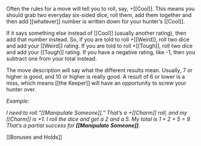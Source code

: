 
Often the rules for a move will tell you to roll, say, +[[Cool]]. This means you should grab two everyday six-sided dice, roll them, add them together and then add [[whatever]] number is written down for your hunter’s [[Cool]].

If it says something else instead of [[Cool]] (usually another rating), then add that number instead. So, if you are told to roll +[[Weird]], roll two dice and add your [[Weird]] rating. If you are told to roll +[[Tough]], roll two dice and add your [[Tough]] rating. If you have a negative rating, like -1, then you subtract one from your total instead.

The move description will say what the different results mean. Usually, 7 or higher is good, and 10 or higher is really good. A result of 6 or lower is a miss, which means [[the Keeper]] will have an opportunity to screw your hunter over.

*Example:*

*I need to roll “[[Manipulate Someone]].” That’s a +[[Charm]] roll, and my [[Charm]] is +1. I roll the dice and get a 2 and a 5. My total is 1 + 2 + 5 = 9. That’s a partial success for **[[Manipulate Someone]]**.*

[[Bonuses and Holds]]
